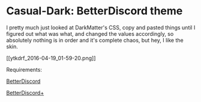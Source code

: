 # Casual-Dark: BetterDiscord theme

I pretty much just looked at DarkMatter's CSS, copy and pasted things until I figured out what was what, and changed the values accordingly, so absolutely nothing is in order and it's complete chaos, but hey, I like the skin.

[[ytkdrf_2016-04-19_01-59-20.png]]

Requirements:

[BetterDiscord](https://betterdiscord.net/)

[BetterDiscord+](https://github.com/Bluscream/BetterDiscord-Plugins-and-Themes)

